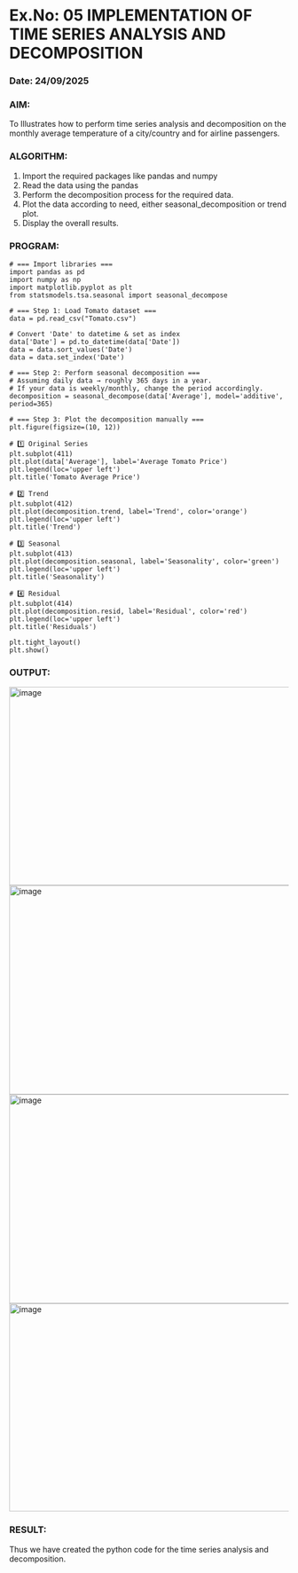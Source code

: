 # Ex.No: 05  IMPLEMENTATION OF TIME SERIES ANALYSIS AND DECOMPOSITION
### Date: 24/09/2025


### AIM:
To Illustrates how to perform time series analysis and decomposition on the monthly average temperature of a city/country and for airline passengers.

### ALGORITHM:
1. Import the required packages like pandas and numpy
2. Read the data using the pandas
3. Perform the decomposition process for the required data.
4. Plot the data according to need, either seasonal_decomposition or trend plot.
5. Display the overall results.

### PROGRAM:
```
# === Import libraries ===
import pandas as pd
import numpy as np
import matplotlib.pyplot as plt
from statsmodels.tsa.seasonal import seasonal_decompose

# === Step 1: Load Tomato dataset ===
data = pd.read_csv("Tomato.csv")

# Convert 'Date' to datetime & set as index
data['Date'] = pd.to_datetime(data['Date'])
data = data.sort_values('Date')
data = data.set_index('Date')

# === Step 2: Perform seasonal decomposition ===
# Assuming daily data → roughly 365 days in a year.
# If your data is weekly/monthly, change the period accordingly.
decomposition = seasonal_decompose(data['Average'], model='additive', period=365)

# === Step 3: Plot the decomposition manually ===
plt.figure(figsize=(10, 12))

# 1️⃣ Original Series
plt.subplot(411)
plt.plot(data['Average'], label='Average Tomato Price')
plt.legend(loc='upper left')
plt.title('Tomato Average Price')

# 2️⃣ Trend
plt.subplot(412)
plt.plot(decomposition.trend, label='Trend', color='orange')
plt.legend(loc='upper left')
plt.title('Trend')

# 3️⃣ Seasonal
plt.subplot(413)
plt.plot(decomposition.seasonal, label='Seasonality', color='green')
plt.legend(loc='upper left')
plt.title('Seasonality')

# 4️⃣ Residual
plt.subplot(414)
plt.plot(decomposition.resid, label='Residual', color='red')
plt.legend(loc='upper left')
plt.title('Residuals')

plt.tight_layout()
plt.show()

```
### OUTPUT:
<img width="1233" height="358" alt="image" src="https://github.com/user-attachments/assets/8e277cf6-153a-492c-b2a3-1e0e1c3f2466" />
<img width="1232" height="377" alt="image" src="https://github.com/user-attachments/assets/2a040537-2af7-4b89-8a45-3d5b08ffbb5f" />
<img width="1228" height="377" alt="image" src="https://github.com/user-attachments/assets/3ad64722-ca1a-4303-8305-35cee6aa55cb" />
<img width="1232" height="375" alt="image" src="https://github.com/user-attachments/assets/a66e8d2a-88d1-4e1e-8200-11c680790d7c" />



### RESULT:
Thus we have created the python code for the time series analysis and decomposition.
